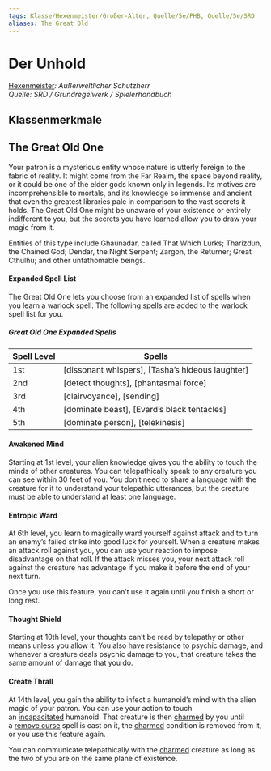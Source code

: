 ```yaml
---
tags: Klasse/Hexenmeister/Großer-Alter, Quelle/5e/PHB, Quelle/5e/SRD
aliases: The Great Old
---
```

Der Unhold
==========

[Hexenmeister](04.%20Kompendium/Charakteroptionen/02.%20Klassen/Hexenmeister/Hexenmeister.md)_: Außerweltlicher Schutzherr_  
_Quelle: SRD / Grundregelwerk / Spielerhandbuch_

Klassenmerkmale
---------------

The Great Old One
-----------------

Your patron is a mysterious entity whose nature is utterly foreign to the fabric of reality. It might come from the Far Realm, the space beyond reality, or it could be one of the elder gods known only in legends. Its motives are incomprehensible to mortals, and its knowledge so immense and ancient that even the greatest libraries pale in comparison to the vast secrets it holds. The Great Old One might be unaware of your existence or entirely indifferent to you, but the secrets you have learned allow you to draw your magic from it.

Entities of this type include Ghaunadar, called That Which Lurks; Tharizdun, the Chained God; Dendar, the Night Serpent; Zargon, the Returner; Great Cthulhu; and other unfathomable beings.

#### Expanded Spell List

The Great Old One lets you choose from an expanded list of spells when you learn a warlock spell. The following spells are added to the warlock spell list for you.

##### Great Old One Expanded Spells

| Spell Level | Spells |
| --- | --- |
| 1st | [dissonant whispers],&nbsp;[Tasha’s hideous laughter] |
| 2nd | [detect thoughts],&nbsp;[phantasmal force] |
| 3rd | [clairvoyance],&nbsp;[sending] |
| 4th | [dominate beast],&nbsp;[Evard’s black tentacles] |
| 5th | [dominate person],&nbsp;[telekinesis] |

#### Awakened Mind

Starting at 1st level, your alien knowledge gives you the ability to touch the minds of other creatures. You can telepathically speak to any creature you can see within 30 feet of you. You don’t need to share a language with the creature for it to understand your telepathic utterances, but the creature must be able to understand at least one language.

#### Entropic Ward

At 6th level, you learn to magically ward yourself against attack and to turn an enemy’s failed strike into good luck for yourself. When a creature makes an attack roll against you, you can use your reaction to impose disadvantage on that roll. If the attack misses you, your next attack roll against the creature has advantage if you make it before the end of your next turn.

Once you use this feature, you can’t use it again until you finish a short or long rest.

#### Thought Shield

Starting at 10th level, your thoughts can’t be read by telepathy or other means unless you allow it. You also have resistance to psychic damage, and whenever a creature deals psychic damage to you, that creature takes the same amount of damage that you do.

#### Create Thrall

At 14th level, you gain the ability to infect a humanoid’s mind with the alien magic of your patron. You can use your action to touch an [incapacitated](https://www.dndbeyond.com/compendium/rules/basic-rules/appendix-a-conditions#Incapacitated) humanoid. That creature is then [charmed](https://www.dndbeyond.com/compendium/rules/basic-rules/appendix-a-conditions#Charmed) by you until a [remove curse](https://www.dndbeyond.com/spells/remove-curse) spell is cast on it, the [charmed](https://www.dndbeyond.com/compendium/rules/basic-rules/appendix-a-conditions#Charmed) condition is removed from it, or you use this feature again.

You can communicate telepathically with the [charmed](https://www.dndbeyond.com/compendium/rules/basic-rules/appendix-a-conditions#Charmed) creature as long as the two of you are on the same plane of existence.